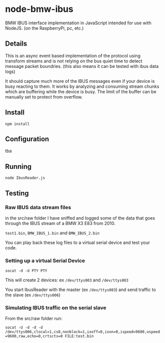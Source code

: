 # node-bmw-ibus

BMW IBUS interface implementation in JavaScript intended for use with NodeJS. (on the RaspberryPi, pc, etc.)

## Details

This is  an async event based implementation of the protocol using transform streams and is not relying on the bus quiet time to detect message packet boundries. (this also means it can be tested with ibus data logs)

It should capture much more of the IBUS messages even if your device is busy reacting to them. It works by analyzing and consuming stream chunks which are buffering while the device is busy. The limit of the buffer can be manually set to protect from overflow.


## Install

```npm install```

## Configuration

tba


## Running

```node IbusReader.js```


## Testing

### Raw IBUS data stream files

in the src/raw folder I have sniffed and logged some of the data that goes through the IBUS stream of a BMW X3 E83 from 2010.

```test1.bin```, ```BMW_IBUS_1.bin``` and ```BMW_IBUS_2.bin```

You can play back these log files to a virtual serial device and test your code.

### Setting up a virtual Serial Device

```socat -d -d PTY PTY```

This will create 2 devices: ex ```/dev/ttys003``` and ```/dev/ttys003```

You start IbusReader with the master (ex ```/dev/ttys003```) and send traffic to the slave (ex ```/dev/ttys006```)

### Simulating IBUS traffic on the serial slave

From the src/raw folder run:

```socat -U -d -d -d /dev/ttys006,clocal=1,cs8,nonblock=1,ixoff=0,ixon=0,ispeed=9600,ospeed=9600,raw,echo=0,crtscts=0 FILE:test.bin```
